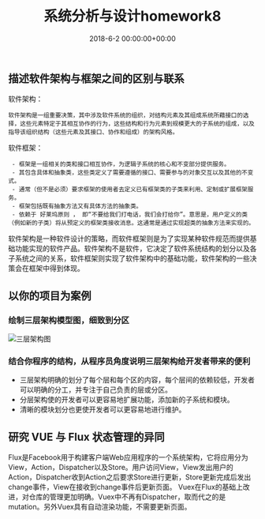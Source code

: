 ﻿---
layout: post
title: 系统分析与设计homework8
date: 2018-6-2 00:00:00+00:00
categories: 系统分析设计
tags: 作业 系统分析与设计
---

## 描述软件架构与框架之间的区别与联系

软件架构：

    软件架构是一组重要决策，其中涉及软件系统的组织，对结构元素及其组成系统所藉接口的选择，这些元素特定于其相互协作的行为，这些结构和行为元素到规模更大的子系统的组成，以及指导该组织结构（这些元素及其接口、协作和组成）的架构风格。

软件框架：

     - 框架是一组相关的类和接口相互协作，为逻辑子系统的核心和不变部分提供服务。
     - 其包含具体和抽象类，这些类定义了需要遵循的接口、需要参与的对象交互以及其他的不变式。
     - 通常（但不是必须）要求框架的使用者去定义已有框架类的子类来利用、定制或扩展框架服务。
     - 框架包括既有抽象方法又有具体方法的抽象类。
     - 依赖于 好莱坞原则 ， 即“不要给我们打电话，我们会打给你”。意思是，用户定义的类（例如新的子类）将从预定义的框架类接收消息。这通常是通过实现超类的抽象方法来实现的。

软件架构是一种软件设计的策略，而软件框架则是为了实现某种软件规范而提供基础功能实现的软件产品。软件架构不是软件，它决定了软件系统结构的划分以及各子系统之间的关系，软件框架则实现了软件架构中的基础功能，软件架构的一些决策会在框架中得到体现。

## 以你的项目为案例 

### 绘制三层架构模型图，细致到分区

![三层架构图](https://bbycjhj.github.io/blog_pics/2018-6-2-系统分析与设计homework8/三层架构图.png)

### 结合你程序的结构，从程序员角度说明三层架构给开发者带来的便利

 - 三层架构明确的划分了每个层和每个区的内容，每个层间的依赖较低，开发者可以明确的分工，并专注于自己负责的层或分区。
 - 分层架构使的开发者可以更容易地扩展功能，添加新的子系统和模块。
 - 清晰的模块划分也更使开发者可以更容易地进行维护。

## 研究 VUE 与 Flux 状态管理的异同

Flux是Facebook用于构建客户端Web应用程序的一个系统架构，它将应用分为View，Action，Dispatcher以及Store。用户访问View，View发出用户的Action，Dispatcher收到Action之后要求Store进行更新，Store更新完成后发出change事件，View在接收到change事件后更新页面。
Vuex在Flux的基础上改进，对仓库的管理更加明确。Vuex中不再有Dispatcher，取而代之的是mutation。另外Vuex具有自动渲染功能，不需要更新页面。


